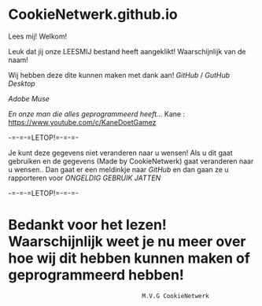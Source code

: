 # CookieNetwerk.github.io

Lees mij!
Welkom!

Leuk dat jij onze LEESMIJ bestand heeft aangeklikt!
Waarschijnlijk van de naam!

Wij hebben deze dite kunnen maken met dank aan!
*GitHub* / *GutHub Desktop*

*Adobe Muse*

*En onze man die alles geprogrammeerd heeft...*
Kane : https://www.youtube.com/c/KaneDoetGamez

   
-=-=-=LETOP!=-=-=-

Je kunt deze gegevens niet veranderen naar u wensen!
Als u dit gaat gebruiken en de gegevens (Made by CookieNetwerk) gaat veranderen naar u wensen..
Dan gaat er een meldinkje naar *GitHub* en dan gaan ze u rapporteren voor *ONGELDIG GEBRUIK JATTEN*

-=-=-=LETOP!=-=-=-


# Bedankt voor het lezen! Waarschijnlijk weet je nu meer over hoe wij dit hebben kunnen maken of geprogrammeerd hebben!


                                          M.V.G CookieNetwerk
